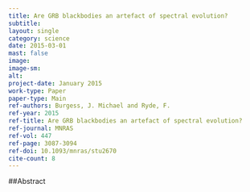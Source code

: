 ```yaml
---
title: Are GRB blackbodies an artefact of spectral evolution? 
subtitle: 
layout: single
category: science
date: 2015-03-01
mast: false
image: 
image-sm: 
alt: 
project-date: January 2015
work-type: Paper
paper-type: Main
ref-authors: Burgess, J. Michael and Ryde, F.
ref-year: 2015
ref-title: Are GRB blackbodies an artefact of spectral evolution? 
ref-journal: MNRAS
ref-vol: 447
ref-page: 3087-3094
ref-doi: 10.1093/mnras/stu2670
cite-count: 8
---
```



##Abstract

